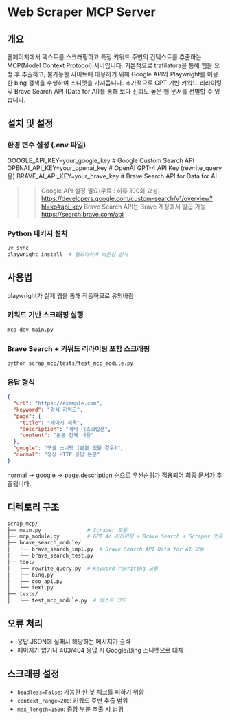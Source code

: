 # Web Scraper MCP Server

## 개요
웹페이지에서 텍스트를 스크래핑하고 특정 키워드 주변의 컨텍스트를 추출하는 MCP(Model Context Protocol) 서버입니다. 
기본적으로 trafilatura을 통해 웹을 요청 후 추출하고, 불가능한 사이트에 대응하기 위해 Google API와 Playwright를 이용한 bing 검색을 수행하여 스니펫을 가져옵니다.
추가적으로 GPT 기반 키워드 리라이팅 및 Brave Search API (Data for AI)를 통해 보다 신뢰도 높은 웹 문서를 선별할 수 있습니다.

## 설치 및 설정
### 환경 변수 설정 (.env 파일)
GOOGLE_API_KEY=your_google_key        # Google Custom Search API
OPENAI_API_KEY=your_openai_key        # OpenAI GPT-4 API Key (rewrite_query 용)
BRAVE_AI_API_KEY=your_brave_key       # Brave Search API for Data for AI

>> Google API 설정 필요(무료 : 하루 100회 요청)
https://developers.google.com/custom-search/v1/overview?hl=ko#api_key
>> Brave Search API는 Brave 계정에서 발급 가능 
https://search.brave.com/api

### Python 패키지 설치
```bash
uv sync
playwright install  # 웹드라이버 의존성 설치
```

## 사용법

playwright가 실제 웹을 통해 작동하므로 유의바람

### 키워드 기반 스크래핑 실행
```bash
mcp dev main.py
```
### Brave Search + 키워드 리라이팅 포함 스크래핑
```bash
python scrap_mcp/tests/test_mcp_module.py
```


### 응답 형식
```json
{
  "url": "https://example.com",
  "keyword": "검색 키워드",
  "page": {
    "title": "페이지 제목",
    "description": "메타 디스크립션",
    "content": "본문 전체 내용"
  },
  "google": "구글 스니펫 (본문 없을 경우)",
  "normal": "정상 HTTP 응답 본문"
}

```
normal → google → page.description 순으로 우선순위가 적용되어 최종 문서가 추출됩니다.

## 디렉토리 구조
```bash
scrap_mcp/
├── main.py               # Scraper 모듈
├── mcp_module.py         # GPT 4o 리라이팅 + Brave Search + Scraper 연동
├── brave_search_module/
│   └── brave_search_impl.py  # Brave Search API Data for AI 모듈
│   └── brave_search_test.py
├── tool/
│   ├── rewrite_query.py  # Keyword rewriting 모듈
│   ├── bing.py
│   ├── goo_api.py
│   └── text.py
├── tests/
│   └── test_mcp_module.py  # 테스트 코드
```
## 오류 처리

- 응답 JSON에 실패시 해당하는 메시지가 출력
- 페이지가 없거나 403/404 응답 시 Google/Bing 스니펫으로 대체

## 스크래핑 설정

- `headless=False`: 가능한 한 봇 체크를 피하기 위함
- `context_range=200`: 키워드 주변 추출 범위
- `max_length=1500`: 중앙 부분 추출 시 범위 
